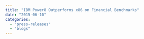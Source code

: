 ```yaml
---
title: "IBM Power8 Outperforms x86 on Financial Benchmarks"
date: "2015-06-10"
categories: 
  - "press-releases"
  - "blogs"
---
```




